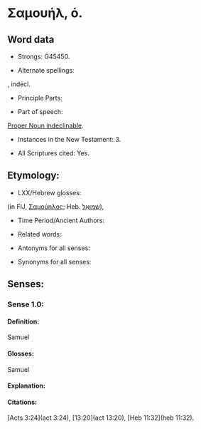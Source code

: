 # Σαμουήλ, ὁ. 

<!-- Status: S2=NeedsReview -->
<!-- Lexica used for edits: BDAG LN FFM BN MM   -->

## Word data

* Strongs: G45450.

* Alternate spellings:

,  indecl. 

* Principle Parts: 


* Part of speech: 

[Proper Noun indeclinable](http://ugg.readthedocs.io/en/latest/proper_noun_indeclinable.html).

* Instances in the New Testament: 3.

* All Scriptures cited: Yes.

## Etymology: 


* LXX/Hebrew glosses: 

(in FlJ, [Σαμούηλος](); Heb. [שְׁמוּאֵל](//en-uhl/H8050)), 

* Time Period/Ancient Authors: 


* Related words: 

* Antonyms for all senses:

* Synonyms for all senses: 


## Senses: 


### Sense  1.0: 

#### Definition: 

Samuel

#### Glosses: 

Samuel

#### Explanation: 


#### Citations: 

[Acts 3:24](act 3:24), [13:20](act 13:20), [Heb 11:32](heb 11:32).
